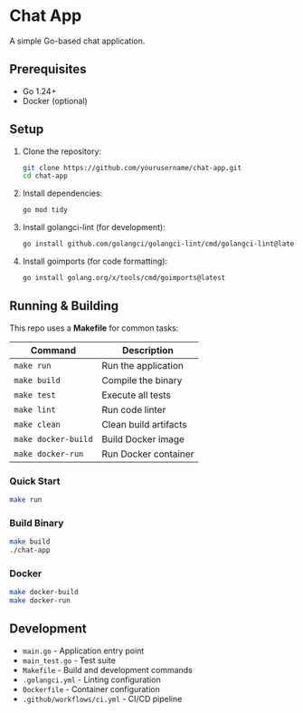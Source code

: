# Chat App

A simple Go-based chat application.

## Prerequisites

- Go 1.24+
- Docker (optional)

## Setup

1. Clone the repository:

   ```sh
   git clone https://github.com/yourusername/chat-app.git
   cd chat-app
   ```

2. Install dependencies:

   ```sh
   go mod tidy
   ```

3. Install golangci-lint (for development):

   ```sh
   go install github.com/golangci/golangci-lint/cmd/golangci-lint@latest
   ```

4. Install goimports (for code formatting):

   ```sh
   go install golang.org/x/tools/cmd/goimports@latest
   ```

## Running & Building

This repo uses a **Makefile** for common tasks:

| Command           | Description                    |
| ----------------- | ------------------------------ |
| `make run`        | Run the application            |
| `make build`      | Compile the binary             |
| `make test`       | Execute all tests              |
| `make lint`       | Run code linter                |
| `make clean`      | Clean build artifacts          |
| `make docker-build` | Build Docker image            |
| `make docker-run` | Run Docker container          |

### Quick Start

```sh
make run
```

### Build Binary

```sh
make build
./chat-app
```

### Docker

```sh
make docker-build
make docker-run
```

## Development

- `main.go` - Application entry point
- `main_test.go` - Test suite
- `Makefile` - Build and development commands
- `.golangci.yml` - Linting configuration
- `Dockerfile` - Container configuration
- `.github/workflows/ci.yml` - CI/CD pipeline
